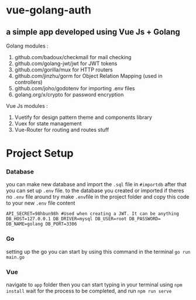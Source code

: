 # vue-golang-auth
## a simple app developed using Vue Js + Golang
Golang modules :
1. github.com/badoux/checkmail for mail checking
2. github.com/golang-jwt/jwt  for JWT tokens
3. github.com/gorilla/mux for HTTP routers
4. github.com/jinzhu/gorm for Object Relation Mapping (used in controllers)
5. github.com/joho/godotenv for importing .env files
6. golang.org/x/crypto for password encryption

Vue Js modules :
1. Vuetify for design pattern theme and components library
2. Vuex for state management
3. Vue-Router for routing and routes stuff

# Project Setup 
### Database
you can make new database and import the `.sql` file in `#importdb`
after that you can set up `.env` file. to the database you created or imported
if theres no `.env` file around try make `.env`file in the project folder and copy this code to your new `.env` file content

`API_SECRET=98hbun98h #Used when creating a JWT. It can be anything
DB_HOST=127.0.0.1
DB_DRIVER=mysql
DB_USER=root
DB_PASSWORD=
DB_NAME=golang
DB_PORT=3306`

### Go
setting up the go you can start by using this command in the terminal 
`go run main.go`

### Vue
navigate to `app` folder then you can start typing in your terminal using
`npm install`
wait for the process to be completed, and run 
`npm run serve`
